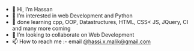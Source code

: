 - 👋 Hi, I’m Hassan
- 👀 I’m interested in web Development and Python 
- 🌱 done learning cpp, OOP, Datastructures, HTML, CSS< JS, JQuery, CI and many more coming
- 💞️ I’m looking to collaborate on Web Development
- 📫 How to reach me :- email @hassi.x.malik@gmail.com

<!---
hassixmalik/hassixmalik is a ✨ special ✨ repository because its `README.md` (this file) appears on your GitHub profile.
You can click the Preview link to take a look at your changes.
--->
